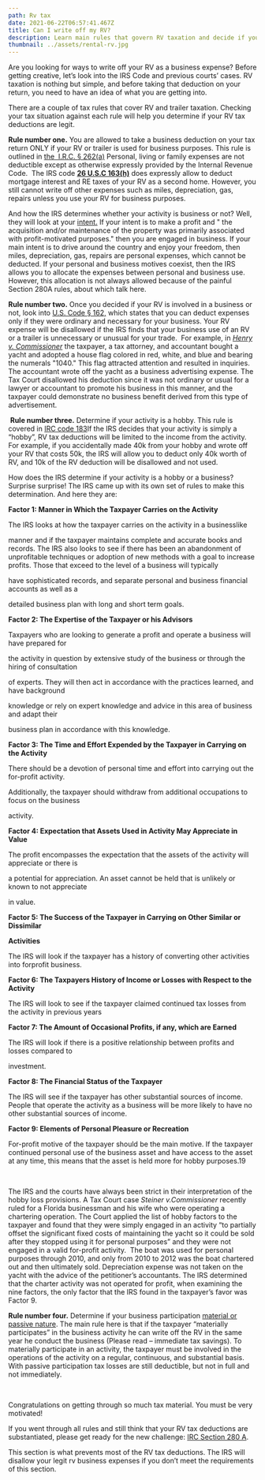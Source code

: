 ```yaml
---
path: Rv tax
date: 2021-06-22T06:57:41.467Z
title: Can I write off my RV?
description: Learn main rules that govern RV taxation and decide if you qualify
thumbnail: ../assets/rental-rv.jpg
---
```

Are you looking for ways to write off your RV as a business expense? Before getting creative, let’s look into the IRS Code and previous courts’ cases. RV taxation is nothing but simple, and before taking that deduction on your return, you need to have an idea of what you are getting into. 

There are a couple of tax rules that cover RV and trailer taxation. Checking your tax situation against each rule will help you determine if your RV tax deductions are legit. 

**Rule number one.** You are allowed to take a business deduction on your tax return ONLY if your RV or trailer is used for business purposes. This rule is outlined in [the  I.R.C. § 262(a)](https://www.irs.gov/pub/irs-drop/rr-04-32.pdf) Personal, living or family expenses are not deductible except as otherwise expressly provided by the Internal Revenue Code.  The IRS code **[26 U.S.C 163(h)](https://www.law.cornell.edu/uscode/text/26/163)** does expressly allow to deduct mortgage interest and RE taxes of your RV as a second home. However, you still cannot write off other expenses such as miles, depreciation, gas, repairs unless you use your RV for business purposes.

And how the IRS determines whether your activity is business or not? Well, they will look at your [intent.](https://www.taxcontroversy.com/wp-content/uploads/2017/08/Jackson-v.-Commissioner-T.C.-Memo.-2014-160.pdf) If your intent is to make a profit and " the acquisition and/or maintenance of the property was primarily associated with profit-motivated purposes." then you are engaged in business. If your main intent is to drive around the country and enjoy your freedom, then miles, depreciation, gas, repairs are personal expenses, which cannot be deducted. If your personal and business motives coexist, then the IRS allows you to allocate the expenses between personal and business use. However, this allocation is not always allowed because of the painful Section 280A rules, about which talk here.  

**Rule number two.** Once you decided if your RV is involved in a business or not, look into [U.S. Code § 162,](https://www.law.cornell.edu/uscode/text/26/162) which states that you can deduct expenses only if they were ordinary and necessary for your business. Your RV expense will be disallowed if the IRS finds that your business use of an RV or a trailer is unnecessary or unusual for your trade.  For example, in *[Henry v. Commissioner](https://scholar.google.com/scholar_case?case=9451105842452749928&q=Henry+v.+Commissioner,+36+T.C.+879+(1961).&hl=en&as_sdt=2006&as_vis=1)* the taxpayer, a tax attorney, and accountant bought a yacht and adopted a house flag colored in red, white, and blue and bearing the numerals "1040." This flag attracted attention and resulted in inquiries. The accountant wrote off the yacht as a business advertising expense. The Tax Court disallowed his deduction since it was not ordinary or usual for a lawyer or accountant to promote his business in this manner, and the taxpayer could demonstrate no business benefit derived from this type of advertisement.

 **Rule number three.** Determine if your activity is a hobby. This rule is covered in [IRC code 183](https://www.law.cornell.edu/uscode/text/26/183)If the IRS decides that your activity is simply a “hobby”, RV tax deductions will be limited to the income from the activity. For example, if you accidentally made 40k from your hobby and wrote off your RV that costs 50k, the IRS will allow you to deduct only 40k worth of RV, and 10k of the RV deduction will be disallowed and not used.

How does the IRS determine if your activity is a hobby or a business? Surprise surprise! The IRS came up with its own set of rules to make this determination. And here they are:

**Factor 1: Manner in Which the Taxpayer Carries on the Activity**

The IRS looks at how the taxpayer carries on the activity in a businesslike

manner and if the taxpayer maintains complete and accurate books and records. The IRS also looks to see if there has been an abandonment of unprofitable techniques or adoption of new methods with a goal to increase profits. Those that exceed to the level of a business will typically

have sophisticated records, and separate personal and business financial accounts as well as a

detailed business plan with long and short term goals.

**Factor 2: The Expertise of the Taxpayer or his Advisors**

Taxpayers who are looking to generate a profit and operate a business will have prepared for

the activity in question by extensive study of the business or through the hiring of consultation

of experts. They will then act in accordance with the practices learned, and have background

knowledge or rely on expert knowledge and advice in this area of business and adapt their

business plan in accordance with this knowledge.

**Factor 3: The Time and Effort Expended by the Taxpayer in Carrying on the Activity**

There should be a devotion of personal time and effort into carrying out the for-profit activity.

Additionally, the taxpayer should withdraw from additional occupations to focus on the business

activity.

**Factor 4: Expectation that Assets Used in Activity May Appreciate in Value**

The profit encompasses the expectation that the assets of the activity will appreciate or there is

a potential for appreciation. An asset cannot be held that is unlikely or known to not appreciate

in value.

**Factor 5: The Success of the Taxpayer in Carrying on Other Similar or Dissimilar**

**Activities**

The IRS will look if the taxpayer has a history of converting other activities into forprofit business.

**Factor 6: The Taxpayers History of Income or Losses with Respect to the Activity**

The IRS will look to see if the taxpayer claimed continued tax losses from the activity in previous years

**Factor 7: The Amount of Occasional Profits, if any, which are Earned**

The IRS will look if there is a positive relationship between profits and losses compared to

investment.

**Factor 8: The Financial Status of the Taxpayer**

The IRS will see if the taxpayer has other substantial sources of income. People that operate the activity as a business will be more likely to have no other substantial sources of income.

**Factor 9: Elements of Personal Pleasure or Recreation**

For-profit motive of the taxpayer should be the main motive. If the taxpayer continued personal use of the business asset and have access to the asset at any time, this means that the asset is held more for hobby purposes.19

 

The IRS and the courts have always been strict in their interpretation of the hobby loss provisions. A Tax Court case *Steiner v.Commissioner* recently ruled for a Florida businessman and his wife who were operating a chartering operation. The Court applied the list of hobby factors to the taxpayer and found that they were simply engaged in an activity “to partially offset the significant fixed costs of maintaining the yacht so it could be sold after they stopped using it for personal purposes” and they were not engaged in a valid for-profit activity.  The boat was used for personal purposes through 2010, and only from 2010 to 2012 was the boat chartered out and then ultimately sold. Depreciation expense was not taken on the yacht with the advice of the petitioner’s accountants. The IRS determined that the charter activity was not operated for profit, when examining the nine factors, the only factor that the IRS found in the taxpayer’s favor was Factor 9.

**Rule number four.** Determine if your business participation [material or passive nature](https://www.investopedia.com/terms/m/material-participation-test.asp). The main rule here is that if the taxpayer “materially participates” in the business activity he can write off the RV in the same year he conduct the business (Please read – immediate tax savings). To materially participate in an activity, the taxpayer must be involved in the operations of the activity on a regular, continuous, and substantial basis. With passive participation tax losses are still deductible, but not in full and not immediately.

 

Congratulations on getting through so much tax material. You must be very motivated!

If you went through all rules and still think that your RV tax deductions are substantiated, please get ready for the new challenge: [IRC Section 280 A](https://www.law.cornell.edu/uscode/text/26/280A).

This section is what prevents most of the RV tax deductions. The IRS will disallow your legit rv business expenses if you don’t meet the requirements of this section.
